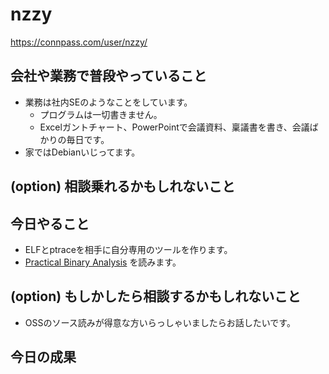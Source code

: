 # nzzy
https://connpass.com/user/nzzy/

## 会社や業務で普段やっていること
- 業務は社内SEのようなことをしています。
	- プログラムは一切書きません。
	- Excelガントチャート、PowerPointで会議資料、稟議書を書き、会議ばかりの毎日です。
- 家ではDebianいじってます。

## (option) 相談乗れるかもしれないこと

## 今日やること
- ELFとptraceを相手に自分専用のツールを作ります。 
- [Practical Binary Analysis](https://www.amazon.co.jp/gp/product/B07BPKWJVT) を読みます。

## (option) もしかしたら相談するかもしれないこと
- OSSのソース読みが得意な方いらっしゃいましたらお話したいです。

## 今日の成果
